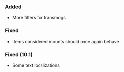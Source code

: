 ### Added
- More filters for transmogs

### Fixed
- Items considered mounts should once again behave

### Fixed (10.1)
- Some text localizations